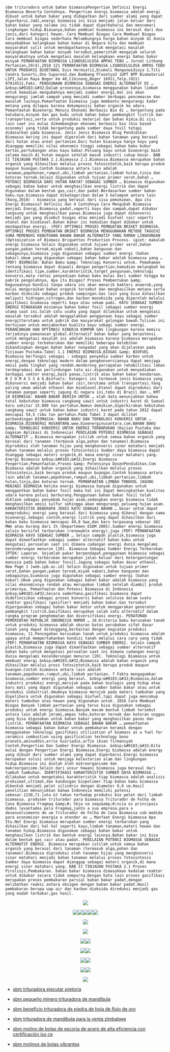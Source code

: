 
```
sbm trituradora untuk bahan biomassaPengertian Definisi Energi Biomassa Beserta Contohnya. Pengertian energi biomassa adalah energi dibuat untuk bahan bakar yang didapatkan dari sumber alami yang dapat diperbarui.Jadi,energi biomassa ini bisa menjadi jalan keluar dari bahan bakar yang selama ini tidak dapat diperbaharui dan mencemari lingkungan hidup.Biasanya,bahan pembuat biomassa ini berasal dari dua jenis,dari kategori hewan. Cara Membuat Biogas Cara Membuat Biogas Cara membuat biogas sederhana Melambungnya harga bahan minyak di dunia menyebabkan kelangkaan bahan bakar di Negara kita dan membuat masyarakat sulit untuk mendapatkannya.Untuk mengatasi masalah kelangkaan bahan bakar minyak tersebut,pemerintah mengajak seluruh masyarakatnya untuk mengatasi masalah kelangkaan energi bahan bakar minyak PEMANFAATAN BIOMASSA LIGNOSELULOSA AMPAS TEBU … Jurnal Litbang Pertanian,29(4),2010 121 PEMANFAATAN BIOMASSA LIGNOSELULOSA AMPAS TEBU UNTUK PRODUKSI BIOETANOL Euis Hermiati1,Djumali Mangunwidjaja 2,Titi Candra Sunarti,Ono Suparno2,dan Bambang Prasetya3 1UPT BPP Biomaterial LIPI,Jalan Raya Bogor km 46,Cibinong,Bogor 16911,Telp.(021) 87914511,Faks. PENGGUNAAN BIOMASSA SEBAGAI ENERGI ALTERNATIF DI … &nbsp;&#0183;&#32;Dalam prosesnya,biomassa menggunakan bahan limbah untuk kemudian mengubahnya menjadi sumber energi.Hal ini akan mengurangi jumlah sampah yang menjadi sumber berbagai pencemaran dan masalah lainnya.Pemanfaatan biomassa juga membantu mengurangi kadar metana yang dilepas karena dekomposisi bahan organik ke udara. Pemanfaatan Bioenergi Menuju Ekonomi Berbasis Bio di … bergantung pada batubara,minyak dan gas bumi untuk bahan bakar pembangkit listrik dan transportasi,serta untuk produksi material dan bahan kimia.Di sisi lain saat ini mulai dikembangkan ekonomi berbasis bio (bio based economy) yang tidak bergantung pada sumber daya fosil tetapi didasarkan pada biomassa. Jenis Jenis Biomassa Blog Pendidikan Biomassa kering ini dapat diperoleh dari bahan tanaman yang berasal dari hutan atau areal pertanian.Dari hutan biasanya hanya kayu yang dianggap memiliki nilai ekonomis tinggi sebagai bahan baku bubur kertas,pertukangan atau kayu bakar.Peluang kayu untuk bioenergi baik selama masih di hutan maupun setelah masuk industri cukup besar. BAB II TINJAUAN PUSTAKA 2.1.Biomassa 2.1.Biomassa.Biomassa merupakan bahan organik yang dihasilkan melalui proses fotosintetik,baik berupa produk maupun buangan.Contoh biomassa antara lain adalah tanaman,pepohonan,rumput,ubi,limbah pertanian,limbah hutan,tinja dan kotoran ternak.Selain digunakan untuk tujuan primer serat,bahan … POTENSI BIOMASSA DARI HUTAN RAKYAT SEBAGAI SUMBER … Biomassa digunakan sebagai bahan bakar untuk menghasilkan energi listrik dan dapat digunakan dalam bentuk gas,cair,dan padat.Berdasarkan sumber bahan baku.nya.biomassa dapat dikategorikan dalam 5 kelompok antara lain (Kong,2010) : biomassa yang berasal dari sisa pemukiman, Apa itu Energi Biomassa? Definisi dan 4 Contohnya Cara Mengubah Biomassa menjadi Energi.Biomassa padat,seperti kayu dan sampah,dapat dibakar langsung untuk menghasilkan panas.Biomassa juga dapat dikonversi menjadi gas yang disebut biogas atau menjadi biofuel cair seperti etanol dan biodiesel.Bahan bakar ini kemudian dapat dibakar untuk mendapatkan energi. (PDF) OPTIMASI PROSES PEMBUATAN BRIKET BIOMASSA. OPTIMASI PROSES PEMBUATAN BRIKET BIOMASSA MENGGUNAKAN METODE TAGUCHI GUNA MEMENUHI KEBUTUHAN BAHAN BAKAR ALTERNATIF YANG RAMAH LINGKUNGAN (Optimization of Biomass Briquettes Production Process. igiet: makalah energi biomassa Selain digunakan untuk tujuan primer serat,bahan pangan,pakan ternak,miyak nabati,bahan bangunan dan sebagainya,biomassa juga digunakan sebagai sumber energi (bahan bakar).Umum yang digunakan sebagai bahan bakar adalah biomassa yang … (PDF) BIOMASSA: Bahan Baku &amp; Teknologi Konversi untuk. Pemahaman tentang biomassa dapat diawali dengan pengertian,kemudian melangkah ke identifikasi tipe,sumber,karakteristik,target pengunaan,teknologi konversi,mata rantai penyediaan bahan baku mulai dari sumber hingga ke pabrik pengolahnya, Apa itu Biogas? Proses Pembentukan &amp; Kegunaannya Kondisi tanpa udara ini akan menarik bakteri anaerob,yang mulai menguraikan bahan organik tersebut dan menghasilkan metana serta karbon dioksida sebagai produk sampingan.Gas lain yang bisa dihasilkan meliputi hidrogen,nitrogen,dan karbon monoksida yang diperoleh melalui gasifikasi biomassa seperti kayu atau sekam padi. KAYU SEBAGAI SUMBER ENERGI RINGKASAN minimnya bahan bakar fosil sebagai sumber energi utama saat ini.Salah satu usaha yang dapat dilakukan untuk mengatasi masalah tersebut adalah menggalakkan penggunaan kayu sebagai sumber energitterutama untuk pabrik dan masyarakat golongan bawah.Tulisan ini bertujuan untuk menjabarkan kualita kayu sebagi sumber energi. PERANCANGAN DAN OPTIMASI KINERJA KOMPOR GAS lingkungan karena memicu terjadinya pemanasan global.Alternatif bahan bakar yang berpotensi untuk mengatasi masalah ini adalah biomassa karena biomassa merupakan sumber energi terbaharukan dan memiliki beberapa kelebihan dibandingkan dengan bahan bakar nonpadat yang akan dijelaskan pada Tinjauan Pustaka.Tabel 1.1 ENERGI BIOMASSA,BIOGAS &amp; BIOFUEL Biomassa berfungsi sebagai : sebagai penyedia sumber karbon untuk energi,dengan teknologi modern dalam pengkonversiannya dapat menjaga emisi pada tingkat yang rendah.mendorong percepatan rehabilitasi lahan terdegradasi dan perlindungan tata air.digunakan untuk menyediakan berbagai vektor energi,baik panas,listrik atau bahan bakar kendaraan. B I O M A S S A 6.Biofuels: Kategori ini termasuk jenis biomassa yang dikonversi menjadi bahan bakar cair,terutama untuk transportasi.Yang paling umum adalah ethanol dan biodiesel.Etanol dapat diproduksi dari tanaman pangan seperti jagung di negara ini,tebu di Brazil dan … KMT 10 BIOMASSA: BAHAN BAKAR BERSIH UNTUK … olah data menunjukkan bahwa total kebutuhan biomassa cangkang sawit untuk industri karet di Sumsel baru sekitar 15.000 ton pertahun.Namun demikian,diperkirakan kebutuhan cangkang sawit untuk bahan bakar industri karet pada tahun 2012 dapat mencapai 54,5 ribu ton pertahun.Pada Tabel 2 dapat dilihat perbandingan BIOMASSA: BAHAN BAKU DAN TEKNOLOGI KONVERSI UNTUK … BIOMASSA.BIOENERGI NUSANTARA.www.bioenerginusantara.com.BAHAN BAKU &amp; TEKNOLOGI KONVERSI UNTUK ENERGI TERBARUKAN (Kajian Pustaka dan Gagasan Aplikasi di Indonesia) PENILAIAN POTENSI BIOMASSA SEBAGAI ALTERNATIF … Biomassa merupakan istilah untuk semua bahan organik yang berasal dari tanaman (termasuk alga,pohon dan tanaman).Biomassa diproduksi oleh tanaman hijau yang mengkonversi sinar matahari menjadi bahan tanaman melalui proses fotosintesis Sumber daya biomassa dapat dianggap sebagai materi organik,di mana energi sinar matahari yang. Energi Biomassa &nbsp;&#0183;&#32;Energi Biomassa Pengertian,Pemanfaatan,Proses &amp; Potensinya DosenPendidikan.Com Biomassa adalah bahan organik yang dihasilkan melalui proses fotosintesis,baik berupa produk maupun buangan.Contoh biomassa antara lain adalah tanaman,pepohonan,rumput,ubi,limbah pertanian,limbah hutan,tinja,dan kotoran ternak. PEMANFAATAN LIMBAH TONGKOL JAGUNG MENJADI BIOMASSA Ketika energi biomassa banyak digunakan untuk menggantkan bahan bakar fosil maka hal ini dapat meningkatkan kualitas udara karena polusi berkurang.Penggunaan bahan bakar fosil telah diklaim sebagai penyebab hujan asam,sedangkan energi biomassa tidak menghasilkan emisi sulfur sehingga akan mengurangi peluang hujan asam. KARAKTERISTIK BEBERAPA JENIS KAYU SEBAGAI BAHAN … besar untuk dapat memproduksi energi yang berasal dari biomassa yang dikenal dengan nama bioenergi.Sebagai contoh,energi listrik yang dapat dihasilkan dari bahan baku biomassa mencapai 49,8 Gwe,dan baru terpasang sebesar 302 MWe atau kurang dari 1% (Departemen ESDM 2005).Sumber energi biomassa selain bersifat terbarukan (renewable energy),juga (PDF) PEMANFAATAN BIOMASSA KAYU SEBAGAI SUMBER … Selain sampah plastik,biomassa juga dapat dimanfaatkan sebagai sumber alternatif bahan baku untuk mengatasi persoalan saat ini dimana cadangan energi dunia mengalami kecenderungan menurun [20]. Biomassa Sebagai Sumber Energi Terbarukan IPTEK: Laporan. Sejumlah pakar berpendapat,penggunaan biomassa sebagai sumber energi terbarukan merupakan jalan keluar dari ketergantungan manusia pada bahan bakar fossil.Jagung sebagai bahan dasar ethanol. New Page 1 [web.ipb.ac.id] Selain digunakan untuk tujuan primer serat,bahan pangan,pakan ternak,miyak nabati,bahan bangunan dan sebagainya,biomassa juga digunakan sebagai sumber energi (bahan bakar).Umum yang digunakan sebagai bahan bakar adalah biomassa yang nilai ekonomisnya rendah atau merupakan limbah setelah diambil produk primernya. Pemanfaatan dan Potensi Biomassa di Indonesia &nbsp;&#0183;&#32;Secara sederhana,gasifikasi biomassa dapat didefinisikan sebagai proses konversi bahan selulosa dalam suatu reaktor gasifikasi (gasifier) menjadi bahan bakar.Gas tersebut dipergunakan sebagai bahan bakar motor untuk menggerakan generator pembangkit listrik.Gasifikasi merupakan salah satu alternatif dalam rangka program penghematan dan diversifikasi energi. PERATURAN PEMERINTAH REPUBLIK INDONESIA NOMOR … 10.Kriteria baku kerusakan tanah untuk produksi biomassa adalah ukuran batas perubahan sifat dasar tanah yang dapat ditenggang,berkaitan dengan kegiatan produksi biomassa; 11.Pencegahan kerusakan tanah untuk produksi biomassa adalah upaya untuk mempertahankan kondisi tanah melalui cara cara yang tidak (PDF) PEMANFAATAN BIOMASSA KAYU SEBAGAI SUMBER ENERGI. Selain sampah plastik,biomassa juga dapat dimanfaatkan sebagai sumber alternatif bahan baku untuk mengatasi persoalan saat ini dimana cadangan energi dunia mengalami kecenderungan menurun [20]. Teknologi Biomassa untuk membuat energi &nbsp;&#0183;&#32;Biomassa adalah bahan organik yang dihasilkan melalui pross fotosintetik,baik berupa produk maupun buangan.Contoh biomassa antara lain adalah tanaman,pepohonan,rumput,ubi,limbah pertanian. 7 Fakta mengagumkan biomassa,sumber energi yang berasal. &nbsp;&#0183;&#32;Biomassa,dalam industri produksi energi,merujuk pada bahan biologis yang hidup atau baru mati yang dapat digunakan sebagai sumber bahan bakar atau untuk produksi industrial.Umumnya biomassa merujuk pada materi tumbuhan yang dipelihara untuk digunakan sebagai biofuel,tapi dapat juga mencakup materi tumbuhan atau hewan yang digunakan untuk. 2016 Cara Membuat Biogas Banyak limbah pertanian yang terus bisa digunakan sebagai produksi untuk energi biomassa.Banyak macam bentuk limbah tersebut antara lain adalah jerami,ampas tebu,kotoran ternak dan kotoran unggas yang bisa digunakan untuk bahan bakar yang menghasilkan panas dan listrik. PEMANFAATAN BIOMASSA SEBAGAI BAHAN BAKAR … pemanfaatan biomassa sebagai bahan bakar untuk pembakaran keramik dengan menggunakan teknologi gasifikasi utilization of biomass as a fuel for ceramics combustion using gasification technology bono pranoto,aminuddin,errie kusriadie,arfie iksan firmansyah Contoh,Pengertian Dan Sumber Energi Biomassa. &nbsp;&#0183;&#32;Kita mulai dengan Pengertian Energi Biomassa.Energi biomassa adalah energy yang dibuat dari sumber alami yang dapat diperbarui.Energi biomassa merupakan solusi untuk menjaga kelestarian alam dan lingkungan hidup.Biomassa ini diolah oleh mikroorganisme dan makroorganisme.Selain dari unsur hewani biomassa juga berasal dari tumbuh tumbuhan. IDENTIFIKASI KARAKTERISTIK SUMBER DAYA BIOMASSA … dilakukan untuk mengetahui karakteristik tiap biomassa adalah analisis proksimat,ultimat,dan kandungan biopolimer.Tiap bahan baku biomassa dibentuk menjadi pelet silindris dengan diameter 0,8 cm.Hasil penelitian menunjukkan bahwa Indonesia memiliki potensi sebesar.1238,71.juta GJ tahun terhadap produksi bio pelet dari limbah biomassa. produsen triturador para biomassa Triturador de Folha de Cana Biomassa Fragmaq &amp;#; Veja na sequ&amp;#;ncia os principais dados levantados pela Fragmaq,junto a sua empresa,para o desenvolvimento de um Triturador de Folha de Cana Biomassa sob medida para economizar energia e atender as … Manfaat Energi biomassa Apa Itu.Net Energi biomassa merupakan sumber energi terbarukan yang dihasilkan dari hal hal seperti kayu,limbah tanaman,materi hewan dan tanaman hidup.Biomassa digunakan sebagai bahan bakar untuk menghasilkan listrik dan bentuk energi lainnya.Bahan bakar ini bisa dalam bentuk gas cair atau padat. PENILAIAN POTENSI BIOMASSA SEBAGAI ALTERNATIF ENERGI. Biomassa merupakan istilah untuk semua bahan organik yang berasal dari tanaman (termasuk alga,pohon dan tanaman).Biomassa diproduksi oleh tanaman hijau yang mengkonversi sinar matahari menjadi bahan tanaman melalui proses fotosintesis Sumber daya biomassa dapat dianggap sebagai materi organik,di mana energi sinar matahari yang. BAB II TINJAUAN PUSTAKA 2.1 Proses Pirolisis,Pembakaran. bahan bakar biomassa dimasukkan kedalam reaktor untuk dibakar secara tidak sempurna.Dengan kata lain proses gasifikasi merupakan proses pembakaran parsial bahan bakar padat,dengan melibatkan reaksi antara oksigen dengan bahan bakar padat.Hasil pembakaran berupa uap air dan karbon dioksida direduksi menjadi gas yang mudah terbakar,gas hasil. 
```

<div align="center">

<a href="https://es-crusher.shibang-china.com/github&k=sbm+trituradora+untuk+bahan+biomassa"><img src="https://static.shibang-china.com/es/crusher/logo.jpg"></a>

<a href="https://es-crusher.shibang-china.com/github&k=sbm+trituradora+untuk+bahan+biomassa"><img src="https://static.shibang-china.com/es/crusher/index.jpg"></a><a href="https://es-crusher.shibang-china.com/material.htmlgithub&k=sbm+trituradora+untuk+bahan+biomassa"><img src="https://static.shibang-china.com/es/crusher/material.jpg"></a><a href="https://es-crusher.shibang-china.com/application.htmlgithub&k=sbm+trituradora+untuk+bahan+biomassa"><img src="https://static.shibang-china.com/es/crusher/application.jpg"></a><a href="https://es-crusher.shibang-china.com/aboutus.htmlgithub&k=sbm+trituradora+untuk+bahan+biomassa"><img src="https://static.shibang-china.com/es/crusher/aboutus.jpg"></a><a href="https://es-crusher.shibang-china.com/contact.htmlgithub&k=sbm+trituradora+untuk+bahan+biomassa"><img src="https://static.shibang-china.com/es/crusher/contact.jpg"></a>

<a href="https://es-crusher.shibang-china.com/github&k=sbm+trituradora+untuk+bahan+biomassa"><img src="https://static.shibang-china.com/es/crusher/banner.jpg"></a>

<a href="https://swt.shibang-china.com/github&k=sbm+trituradora+untuk+bahan+biomassa"><img src="https://static.shibang-china.com/es/crusher/text.jpg"></a>

<a href="https://swt.shibang-china.com/github&k=sbm+trituradora+untuk+bahan+biomassa"><img src="https://static.shibang-china.com/es/crusher/chat.jpg"></a><a href="https://es-crusher.shibang-china.com/contact.htmlgithub&k=sbm+trituradora+untuk+bahan+biomassa"><img src="https://static.shibang-china.com/es/crusher/message.jpg"></a>

<a href="https://es-crusher.shibang-china.com/products/pe.htmlgithub&k=sbm+trituradora+untuk+bahan+biomassa"><img src="https://static.shibang-china.com/es/crusher/pe.jpg"></a><a href="https://es-crusher.shibang-china.com/products/pf.htmlgithub&k=sbm+trituradora+untuk+bahan+biomassa"><img src="https://static.shibang-china.com/es/crusher/pf.jpg"></a>

<a href="https://es-crusher.shibang-china.com/products/hpt.htmlgithub&k=sbm+trituradora+untuk+bahan+biomassa"><img src="https://static.shibang-china.com/es/crusher/hpt.jpg"></a><a href="https://es-crusher.shibang-china.com/products/vsi.htmlgithub&k=sbm+trituradora+untuk+bahan+biomassa"><img src="https://static.shibang-china.com/es/crusher/vsi.jpg"></a>

<a href="https://es-crusher.shibang-china.com/products/klv.htmlgithub&k=sbm+trituradora+untuk+bahan+biomassa"><img src="https://static.shibang-china.com/es/crusher/klv.jpg"></a><a href="https://es-crusher.shibang-china.com/products/portable.htmlgithub&k=sbm+trituradora+untuk+bahan+biomassa"><img src="https://static.shibang-china.com/es/crusher/portable.jpg"></a>

<a href="https://swt.shibang-china.com/github&k=sbm+trituradora+untuk+bahan+biomassa"><img src="https://static.shibang-china.com/es/crusher/case.jpg"></a>

</div>


* [sbm trituradora ejecutar pretoria](sbm%20trituradora%20ejecutar%20pretoria.md)

* [sbm pequeño minero trituradora de mandíbula](sbm%20peque%C3%B1o%20minero%20trituradora%20de%20mand%C3%ADbula.md)

* [sbm beneficio trituradora de piedra de hoja de flujo de oro](sbm%20beneficio%20trituradora%20de%20piedra%20de%20hoja%20de%20flujo%20de%20oro.md)

* [sbm trituradora de mandíbula para la venta zimbabwe](sbm%20trituradora%20de%20mand%C3%ADbula%20para%20la%20venta%20zimbabwe.md)

* [sbm molino de bolas de escoria de acero de alta eficiencia con certificación iso ce](sbm%20molino%20de%20bolas%20de%20escoria%20de%20acero%20de%20alta%20eficiencia%20con%20certificaci%C3%B3n%20iso%20ce.md)

* [sbm molinos de bolas vibrantes](sbm%20molinos%20de%20bolas%20vibrantes.md)